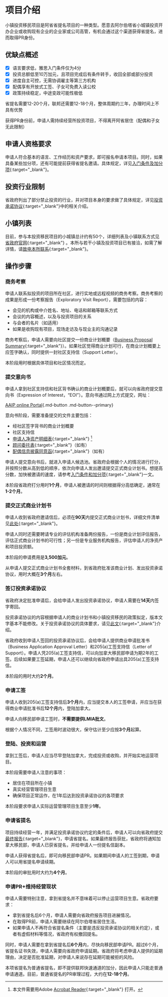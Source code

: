 # 项目介绍

小镇投资移民项目是阿省省提名项目的一种类型。愿意去阿尔伯塔省小城镇投资开办企业或收购现有企业的企业家或公司高管，有机会通过这个渠道获得省提名，进而取得PR身份。

## 优缺点概述

- [x] 语言要求低，雅思入门条件仅为4分
- [x] 投资总额低至10万加元，且项目完成后有条件转手，收回全部或部分投资
- [x] 进度自主可控，无需协调雇主等第三方机构
- [x] 配偶享有开放式工签、子女可免费入读公校
- [x] 政策持续稳定，中途变政可能性极低

<p class="custom-list"><i class="fa-solid fa-circle-xmark"></i> 省提名需要12-20个月，联邦还需要12-18个月，整体周期约三年，办理时间上不具有优势</p>

<p class="custom-list"><i class="fa-solid fa-circle-xmark"></i> 获得PR身份前，申请人需持续经营所投资项目，不得离开阿省居住（配偶和子女无此限制）</p>

## 申请人资格要求

申请人符合基本的语言、工作经历和资产要求，即可报名申请本项目。同时，如果具备某些加分项，还有可能提前获得省提名邀请。具体规定，详见[入门条件及加分项](/res/grid){:target="_blank"}。

## 投资行业限制

省政府列出了部分禁止投资的行业，并对项目本身的要求做了具体规定，详见[投资承诺协议](/res/bpa/#_9){:target="_blank"}中的相关介绍。

## 小镇列表

目前，参与本投资移民项目的小城镇总计约有50个，详细列表及小镇联系方式见[省政府官网](https://www.alberta.ca/aaip-rural-entrepreneur-stream-participating-communities){:target="_blank"} 。本所与若干小镇及投资项目已有接洽，如需了解详情，请[致电本所联系](https://www.jadesunriselaw.com/zh/contact){:target="_blank"}。


## 操作步骤

### 商务考察

申请人联系拟投资的项目所在社区，进行实地或远程视频的商务考察。商务考察的成果是形成一份考察报告（Exploratory Visit Report），需要包括的内容：

- 会见的机构或中介姓名、地址、电话和邮箱等联系方式
- 会议的内容概述，以及与投资项目的关系
- 与会者的名片（如适用）
- 如果是收购现有项目，现场走访及与现业主的沟通记录

商务考察后，申请人需要向社区提交一份商业计划概要（[Business Proposal Summary](https://drive.google.com/file/d/1eGFX2anVjAAOe4ItaZR0dAeaQnIf8fcg/view?usp=sharing){:target="_blank"}）。如果社区觉得商业计划可行，在商业计划概要上应签字确认，同时提供一封社区支持信（Support Letter）。

本阶段用时根据具体项目和社区情况而定。

### 提交意向书

申请人拿到社区支持信和社区背书确认的商业计划概要后，就可以向省政府提交意向书（Expression of Interest，“EOI”）。意向书通过网上方式提交，网址：

[AAIP online Portal](https://www.alberta.ca/aaip-rural-entrepreneur-stream-how-to-apply#:~:text=the%20AAIP%20portal-,AAIP%20online%20portal,-Before%20entering%20your){.md-button .md-button--primary} 

意向书阶段，需要准备提交的文件主要包括：

- 经社区签字背书的商业计划概要
- 社区支持信
- [申请人净资产明细表](https://drive.google.com/file/d/1l_v8YKsS3kxzVS9Tu7Gki4ZDJZhcIvrm/view?usp=sharing){:target="_blank"} [^1]
- [顾问委托表](https://drive.google.com/file/d/1Ybr8pvU5mnpMXYkHCsFjq7YD9tkjxyvT/view?usp=sharing){:target="_blank"}（如有）
- [配偶信息披露同意函](https://drive.google.com/file/d/14aP4Ytzr6M4SK8Ukk6FHc3PHVlvRlxON/view?usp=sharing){:target="_blank"}（如有）

[^1]: 本文件需要用Adobe [Acrobat Reader](https://get.adobe.com/reader/){:target="_blank"} 打开。

申请人提交意向书后，就进入申请人候选池。省政府会根据个人的情况进行打分，并按照分数从高到低的顺序，依次向申请人发出邀请提交正式商业计划书。想提高分数，加快被邀请的速度，请参考[入门条件和加分项](/res/grid){:target="_blank"}一文。

本阶段省政府打分用时**1个月**，申请人被邀请的时间则根据得分高低确定，通常在**1-2个月**。

### 提交正式商业计划书

申请人收到省政府邀请信后，必须在**90天**内提交正式商业计划书，详细文件清单见[此处](https://drive.google.com/file/d/1v8PTuNh8ukKjOunXkHi0sVA4nngdfOMA/view?usp=sharing){:target="_blank"}。

申请人同时还需要聘请专业的评估机构准备两份报告，一份是商业计划评估报告，评估正式商业计划书的可行性；另一份是专业服务机构报告，评估申请人的净资产和项目投资额。

本阶段的申请费用是**3,500加元**。

从申请人提交正式商业计划书全套材料，到省政府批准该商业计划、发出投资承诺协议，用时大概在**3个月**左右。

### 签订投资承诺协议

省政府决定批准申请后，会给申请人发出投资承诺协议，申请人需要在**14天**内签字寄回。

投资承诺协议的内容根据申请人的商业计划书和小镇投资移民的政策拟定，版本文字基本不能修改。关于投资承诺协议的具体要求，请见[此文](/res/bpa){:target="_blank"}介绍。

省政府收到申请人签回的投资承诺协议后，会给申请人提供商业申请批准书（Business Application Approval Letter）和205(a)工签支持信（Letter of Support）。申请人凭205(a)工签支持信，可以向加拿大移民部申请为期2年的工签。后续如果要工签延期，申请人还可以继续向省政府申请出具205(a)工签支持信。

本阶段的用时大约**2个月**。

### 申请工签

申请人收到205(a)工签支持信后**3个月**内，应当提交本人的工签申请，并应当在获得商业申请批准书后**12个月**内，登陆加拿大。

申请人向移民部申请工签时，**不需要提供LMIA批文**。

根据个人情况不同，工签用时波动很大，保守估计至少应按**3个月**起算。

### 登陆、投资和运营

拿到工签后，申请人应当尽早登陆加拿大，完成投资或收购，并开始实地运营项目。

本阶段需要申请人注意的事项：

- 居住在项目所在小镇
- 真实经营管理项目生意
- 确保项目正常运作，在1年后达到投资承诺协议的各项要求

本阶段要求申请人实际运营管理项目生意至少**1年**。

### 申请省提名

项目持续经营一年，并满足投资承诺协议约定的条件后，申请人可以向省政府提交[最终报告](https://drive.google.com/file/d/1s0BBTVnCrV-_9teFrZldOCoqq5GLs9Iz/view?usp=sharing){:target="_blank"}，申请省提名。如果最终报告获批，省政府将通知加拿大移民部，申请人已获省提名，并给申请人一份提名信副本。

申请人获得省提名后，即可向移民部申请PR。如果期间申请人的工签到期，申请人可以用省提名申请续期。

本阶段的审批用时大约为**4个月**。

### 申请PR+维持经营现状

申请人需要特别注意，拿到省提名并不意味着可以停止运营项目生意。省政府要求：

- 拿到省提名后6个月，申请人需要向省政府报告项目进展情况。
- 在取得PR前，申请人需要继续在阿尔伯塔省居住生活。
- 如果申请人不再符合省提名条件（主要是违反投资承诺协议的相关约定），或者有虚假材料等情况，省政府有权撤回提名。

同时，申请人需要在拿到省提名后**6个月**内，尽快向移民部申请PR。超过6个月，省提名证书失效，申请人需要向省政府申请延期。省政府将考虑申请人提供的延期理由，决定是否批准延期，对申请人来说存在延期可能被拒的风险。

本项省提名为普通省提名，即不提供联邦快速通道的加分，因此申请人只能走普通申请通道。目前，普通省提名的PR审理过程，大约在**12-18个月**。



